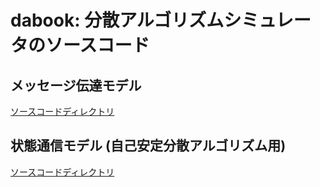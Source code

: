 # dabook: 分散アルゴリズムシミュレータのソースコード

## メッセージ伝達モデル
[ソースコードディレクトリ](https://pages.github.com/h-kakugawa/dabook/mpda/)

## 状態通信モデル (自己安定分散アルゴリズム用)
[ソースコードディレクトリ](https://pages.github.com/h-kakugawa/dabook/mpda/)
